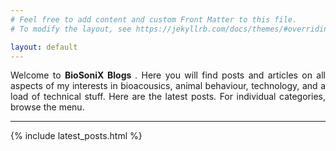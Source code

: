 ```yaml
---
# Feel free to add content and custom Front Matter to this file.
# To modify the layout, see https://jekyllrb.com/docs/themes/#overriding-theme-defaults

layout: default
---
```

<p style="text-align: justify;">Welcome to <strong>BioSoniX Blogs </strong>. Here you will find posts and articles on all aspects of my interests in bioacousics, animal behaviour, technology, and a load of technical stuff. Here are the latest posts. For individual categories, browse the menu. </p>
<hr class="bottom-line">

{% include latest_posts.html %}





